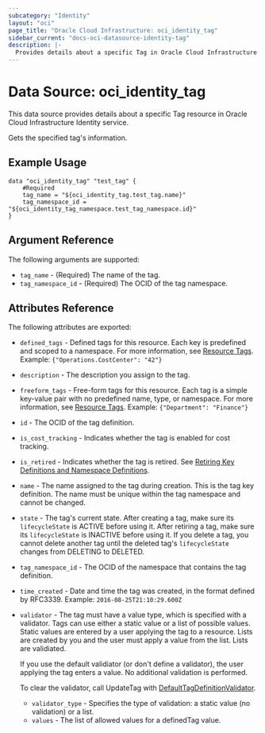 ```yaml
---
subcategory: "Identity"
layout: "oci"
page_title: "Oracle Cloud Infrastructure: oci_identity_tag"
sidebar_current: "docs-oci-datasource-identity-tag"
description: |-
  Provides details about a specific Tag in Oracle Cloud Infrastructure Identity service
---
```


# Data Source: oci_identity_tag
This data source provides details about a specific Tag resource in Oracle Cloud Infrastructure Identity service.

Gets the specified tag's information.

## Example Usage

```hcl
data "oci_identity_tag" "test_tag" {
	#Required
	tag_name = "${oci_identity_tag.test_tag.name}"
	tag_namespace_id = "${oci_identity_tag_namespace.test_tag_namespace.id}"
}
```

## Argument Reference

The following arguments are supported:

* `tag_name` - (Required) The name of the tag. 
* `tag_namespace_id` - (Required) The OCID of the tag namespace. 


## Attributes Reference

The following attributes are exported:

* `defined_tags` - Defined tags for this resource. Each key is predefined and scoped to a namespace. For more information, see [Resource Tags](https://docs.cloud.oracle.com/iaas/Content/General/Concepts/resourcetags.htm).  Example: `{"Operations.CostCenter": "42"}` 
* `description` - The description you assign to the tag.
* `freeform_tags` - Free-form tags for this resource. Each tag is a simple key-value pair with no predefined name, type, or namespace. For more information, see [Resource Tags](https://docs.cloud.oracle.com/iaas/Content/General/Concepts/resourcetags.htm).  Example: `{"Department": "Finance"}` 
* `id` - The OCID of the tag definition.
* `is_cost_tracking` - Indicates whether the tag is enabled for cost tracking. 
* `is_retired` - Indicates whether the tag is retired. See [Retiring Key Definitions and Namespace Definitions](https://docs.cloud.oracle.com/iaas/Content/Identity/Concepts/taggingoverview.htm#Retiring). 
* `name` - The name assigned to the tag during creation. This is the tag key definition. The name must be unique within the tag namespace and cannot be changed. 
* `state` - The tag's current state. After creating a tag, make sure its `lifecycleState` is ACTIVE before using it. After retiring a tag, make sure its `lifecycleState` is INACTIVE before using it. If you delete a tag, you cannot delete another tag until the deleted tag's `lifecycleState` changes from DELETING to DELETED.
* `tag_namespace_id` - The OCID of the namespace that contains the tag definition.
* `time_created` - Date and time the tag was created, in the format defined by RFC3339.  Example: `2016-08-25T21:10:29.600Z` 
* `validator` - The tag must have a value type, which is specified with a validator. Tags can use either a  static value or a list of possible values. Static values are entered by a user applying the tag to a resource. Lists are created by you and the user must apply a value from the list. Lists  are validiated. 

	If you use the default validiator (or don't define a validator), the user applying the tag  enters a value. No additional validation is performed.

	To clear the validator, call UpdateTag with  [DefaultTagDefinitionValidator](https://docs.cloud.oracle.com/iaas/api/#/en/identity/latest/datatypes/DefaultTagDefinitionValidator).
	* `validator_type` - Specifies the type of validation: a static value (no validation) or a list.  
	* `values` - The list of allowed values for a definedTag value. 

